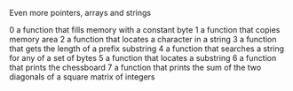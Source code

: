 Even more pointers, arrays and strings

0 a function that fills memory with a constant byte
1 a function that copies memory area
2 a function that locates a character in a string
3 a function that gets the length of a prefix substring
4 a function that searches a string for any of a set of bytes
5 a function that locates a substring
6 a function that prints the chessboard
7 a function that prints the sum of the two diagonals of a square matrix of integers
